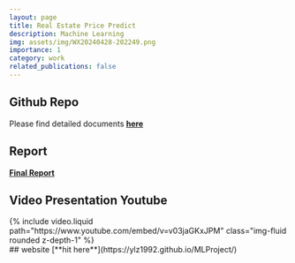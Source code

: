 ```yaml
---
layout: page
title: Real Estate Price Predict 
description: Machine Learning
img: assets/img/WX20240428-202249.png
importance: 1
category: work
related_publications: false
---
```

## Github Repo
Please find detailed documents [**here**](https://github.gatech.edu/yzhou851/7641Spr24/tree/main/final)

## Report
[**Final Report**](https://github.gatech.edu/yzhou851/7641Spr24/blob/main/final/Final%20Report.pdf)

## Video Presentation Youtube 
<div class="row mt-3">
    <div class="col-sm mt-3 mt-md-0">
        {% include video.liquid path="https://www.youtube.com/embed/v=v03jaGKxJPM" class="img-fluid rounded z-depth-1" %}
    </div>
</div>
## website 
[**hit here**](https://ylz1992.github.io/MLProject/)


